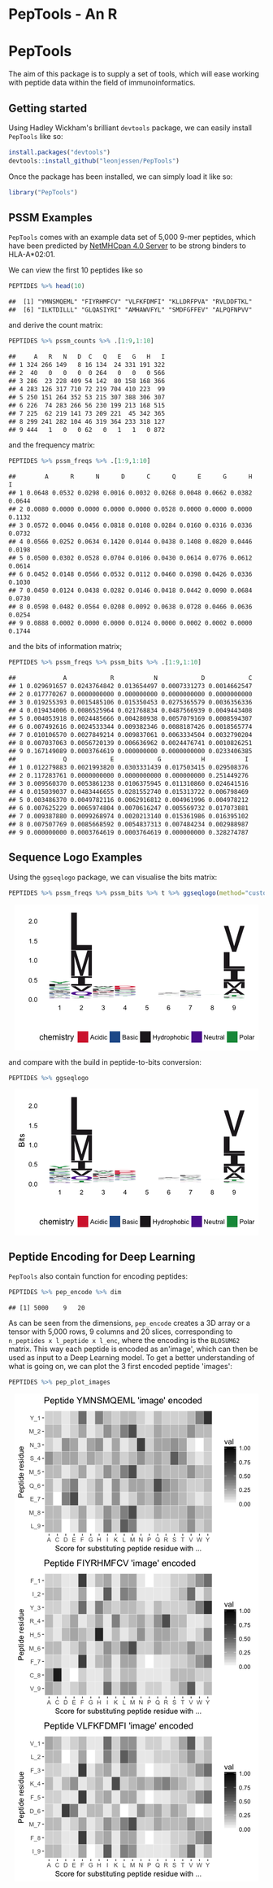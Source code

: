 PepTools - An R
================

PepTools
========

The aim of this package is to supply a set of tools, which will ease working with peptide data within the field of immunoinformatics.

Getting started
---------------

Using Hadley Wickham's brilliant `devtools` package, we can easily install `PepTools` like so:

``` r
install.packages("devtools")
devtools::install_github("leonjessen/PepTools")
```

Once the package has been installed, we can simply load it like so:

``` r
library("PepTools")
```

PSSM Examples
-------------

`PepTools` comes with an example data set of 5,000 9-mer peptides, which have been predicted by [NetMHCpan 4.0 Server](http://www.cbs.dtu.dk/services/NetMHCpan-4.0/) to be strong binders to HLA-A\*02:01.

We can view the first 10 peptides like so

``` r
PEPTIDES %>% head(10)
```

    ##  [1] "YMNSMQEML" "FIYRHMFCV" "VLFKFDMFI" "KLLDRFPVA" "RVLDDFTKL"
    ##  [6] "ILKTDILLL" "GLQASIYRI" "AMHAWVFYL" "SMDFGFFEV" "ALPQFNPVV"

and derive the count matrix:

``` r
PEPTIDES %>% pssm_counts %>% .[1:9,1:10]
```

    ##     A   R   N   D  C   Q   E   G   H   I
    ## 1 324 266 149   8 16 134  24 331 191 322
    ## 2  40   0   0   0  0 264   0   0   0 566
    ## 3 286  23 228 409 54 142  80 158 168 366
    ## 4 283 126 317 710 72 219 704 410 223  99
    ## 5 250 151 264 352 53 215 307 388 306 307
    ## 6 226  74 283 266 56 230 199 213 168 515
    ## 7 225  62 219 141 73 209 221  45 342 365
    ## 8 299 241 282 104 46 319 364 233 318 127
    ## 9 444   1   0   0 62   0   1   1   0 872

and the frequency matrix:

``` r
PEPTIDES %>% pssm_freqs %>% .[1:9,1:10]
```

    ##        A      R      N      D      C      Q      E      G      H      I
    ## 1 0.0648 0.0532 0.0298 0.0016 0.0032 0.0268 0.0048 0.0662 0.0382 0.0644
    ## 2 0.0080 0.0000 0.0000 0.0000 0.0000 0.0528 0.0000 0.0000 0.0000 0.1132
    ## 3 0.0572 0.0046 0.0456 0.0818 0.0108 0.0284 0.0160 0.0316 0.0336 0.0732
    ## 4 0.0566 0.0252 0.0634 0.1420 0.0144 0.0438 0.1408 0.0820 0.0446 0.0198
    ## 5 0.0500 0.0302 0.0528 0.0704 0.0106 0.0430 0.0614 0.0776 0.0612 0.0614
    ## 6 0.0452 0.0148 0.0566 0.0532 0.0112 0.0460 0.0398 0.0426 0.0336 0.1030
    ## 7 0.0450 0.0124 0.0438 0.0282 0.0146 0.0418 0.0442 0.0090 0.0684 0.0730
    ## 8 0.0598 0.0482 0.0564 0.0208 0.0092 0.0638 0.0728 0.0466 0.0636 0.0254
    ## 9 0.0888 0.0002 0.0000 0.0000 0.0124 0.0000 0.0002 0.0002 0.0000 0.1744

and the bits of information matrix;

``` r
PEPTIDES %>% pssm_freqs %>% pssm_bits %>% .[1:9,1:10]
```

    ##             A            R           N            D            C
    ## 1 0.029691657 0.0243764842 0.013654497 0.0007331273 0.0014662547
    ## 2 0.017770267 0.0000000000 0.000000000 0.0000000000 0.0000000000
    ## 3 0.019255393 0.0015485106 0.015350453 0.0275365579 0.0036356336
    ## 4 0.019434006 0.0086525964 0.021768834 0.0487566939 0.0049443408
    ## 5 0.004053918 0.0024485666 0.004280938 0.0057079169 0.0008594307
    ## 6 0.007492616 0.0024533344 0.009382346 0.0088187426 0.0018565774
    ## 7 0.010106570 0.0027849214 0.009837061 0.0063334504 0.0032790204
    ## 8 0.007037063 0.0056720139 0.006636962 0.0024476741 0.0010826251
    ## 9 0.167149089 0.0003764619 0.000000000 0.0000000000 0.0233406385
    ##             Q            E            G           H           I
    ## 1 0.012279883 0.0021993820 0.0303331439 0.017503415 0.029508376
    ## 2 0.117283761 0.0000000000 0.0000000000 0.000000000 0.251449276
    ## 3 0.009560370 0.0053861238 0.0106375945 0.011310860 0.024641516
    ## 4 0.015039037 0.0483446655 0.0281552740 0.015313722 0.006798469
    ## 5 0.003486370 0.0049782116 0.0062916812 0.004961996 0.004978212
    ## 6 0.007625229 0.0065974804 0.0070616247 0.005569732 0.017073881
    ## 7 0.009387880 0.0099268974 0.0020213140 0.015361986 0.016395102
    ## 8 0.007507769 0.0085668592 0.0054837313 0.007484234 0.002988987
    ## 9 0.000000000 0.0003764619 0.0003764619 0.000000000 0.328274787

Sequence Logo Examples
----------------------

Using the `ggseqlogo` package, we can visualise the bits matrix:

``` r
PEPTIDES %>% pssm_freqs %>% pssm_bits %>% t %>% ggseqlogo(method="custom")
```

<img src="README_files/figure-markdown_github/man_peps_logo-1.png" style="display: block; margin: auto;" />

and compare with the build in peptide-to-bits conversion:

``` r
PEPTIDES %>% ggseqlogo
```

<img src="README_files/figure-markdown_github/auto_peps_logo-1.png" style="display: block; margin: auto;" />

Peptide Encoding for Deep Learning
----------------------------------

`PepTools` also contain function for encoding peptides:

``` r
PEPTIDES %>% pep_encode %>% dim
```

    ## [1] 5000    9   20

As can be seen from the dimensions, `pep_encode` creates a 3D array or a tensor with 5,000 rows, 9 columns and 20 slices, corresponding to `n_peptides x l_peptide x l_enc`, where the encoding is the `BLOSUM62` matrix. This way each peptide is encoded as an'image', which can then be used as input to a Deep Learning model. To get a better understanding of what is going on, we can plot the 3 first encoded peptide 'images':

``` r
PEPTIDES %>% pep_plot_images
```

<img src="README_files/figure-markdown_github/plot_peptide_images-1.png" style="display: block; margin: auto;" />
